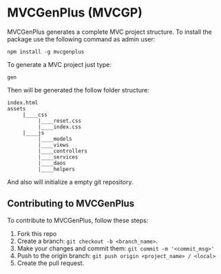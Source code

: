 # MVCGenPlus (MVCGP)

MVCGenPlus generates a complete MVC project structure.
To install the package use the following command as admin user:

`npm install -g mvcgenplus`

To generate a MVC project just type:

`gen`

Then will be generated the follow folder structure:

```
index.html
assets
     |____css
          |____reset.css
          |____index.css
     |____js
          |____models
          |____views
          |____controllers
          |____services
          |____daos
          |____helpers
```

And also will initialize a empty git repository.

## Contributing to MVCGenPlus
To contribute to MVCGenPlus, follow these steps:

1. Fork this repo
2. Create a branch: `git checkout -b <branch_name>`.
3. Make your changes and commit them: `git commit -m '<commit_msg>'`
4. Push to the origin branch: `git push origin <project_name> / <local>`
5. Create the pull request.
